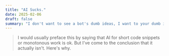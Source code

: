 ```yaml
---
title: "AI Sucks."
date: 2025-02-06
draft: false
summary: "I don't want to see a bot's dumb ideas, I want to your dumb ideas."
---
```


> I would usually preface this by saying that AI for short code snippets or monotonous work is ok. But I've come to the conclusion that it actually isn't. Here's why.
